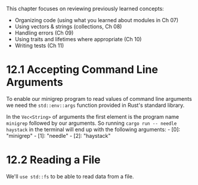 This chapter focuses on reviewing previously learned concepts:
- Organizing code (using what you learned about modules in Ch 07)
- Using vectors & strings (collections, Ch 08)
- Handling errors (Ch 09)
- Using traits and lifetimes where appropriate (Ch 10)
- Writing tests (Ch 11)

# 12.1 Accepting Command Line Arguments
To enable our minigrep program to read values of command line arguments we need the 
`std::env::args` function provided in Rust's standard library.

In the `Vec<String>` of arguments the first element is the program name `minigrep` followed by our
arguments. So running `cargo run -- needle haystack` in the terminal will end up with the following
arguments:
    - [0]: "minigrep"
    - [1]: "needle"
    - [2]: "haystack"

# 12.2 Reading a File
We'll `use std::fs` to be able to read data from a file.
